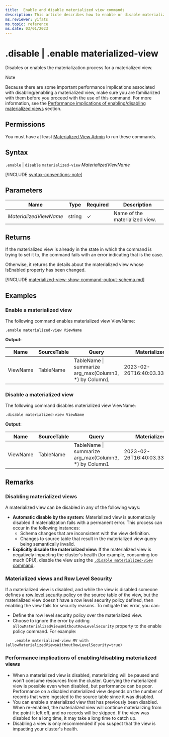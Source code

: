 ```yaml
---
title:  Enable and disable materialized view commands
description: This article describes how to enable or disable materialized view commands in Azure Data Explorer.
ms.reviewer: yifats
ms.topic: reference
ms.date: 03/01/2023
---
```


# .disable | .enable materialized-view

Disables or enables the materialization process for a materialized view.

> [!NOTE]
> Because there are some important performance implications associated with disabling/enabling a materialized view, make sure you are familiarized with them before you proceed with the use of this command. For more information, see the [Performance implications of enabling/disabling materialized views](#performance-implications-of-enablingdisabling-materialized-views) section.

## Permissions

You must have at least [Materialized View Admin](../access-control/role-based-access-control.md) to run these commands.

## Syntax

`.enable` | `disable` `materialized-view` *MaterializedViewName*

[!INCLUDE [syntax-conventions-note](../../../includes/syntax-conventions-note.md)]

## Parameters

| Name                   | Type   | Required | Description                    |
|------------------------|--------|----------|--------------------------------|
| *MaterializedViewName* | string | &check;  | Name of the materialized view. |

## Returns

If the materialized view is already in the state in which the command is trying to set it to, the command fails with an error indicating that is the case.

Otherwise, it returns the details about the materialized view whose IsEnabled property has been changed.

[!INCLUDE [materialized-view-show-command-output-schema.md](../../../includes/materialized-view-show-command-output-schema.md)]

## Examples

### Enable a materialized view

The following command enables materialized view ViewName:

```kusto
.enable materialized-view ViewName
```

**Output:**

| Name     | SourceTable | Query                                                 | MaterializedTo                   | LastRun                      | LastRunResult | IsHealthy | IsEnabled | Folder           | DocString | AutoUpdateSchema | EffectiveDateTime            | Lookback   |
|----------|-------------|-------------------------------------------------------|----------------------------------|------------------------------|---------------|-----------|-----------|------------------|-----------|------------------|------------------------------|------------|
| ViewName | TableName   | TableName \| summarize arg_max(Column3, *) by Column1 | 2023-02-26T16:40:03.3345704Z     | 2023-02-26T16:44:15.9033667Z | Completed     | true      | true      |                  |           | false            | 2023-02-23T14:01:42.5172342Z |            |

### Disable a materialized view

The following command disables materialized view ViewName:

```kusto
.disable materialized-view ViewName
```

**Output:**

| Name     | SourceTable | Query                                                 | MaterializedTo                   | LastRun                      | LastRunResult | IsHealthy | IsEnabled | Folder           | DocString | AutoUpdateSchema | EffectiveDateTime            | Lookback   |
|----------|-------------|-------------------------------------------------------|----------------------------------|------------------------------|---------------|-----------|-----------|------------------|-----------|------------------|------------------------------|------------|
| ViewName | TableName   | TableName \| summarize arg_max(Column3, *) by Column1 | 2023-02-26T16:40:03.3345704Z     | 2023-02-26T16:44:15.9033667Z | Completed     | true      | false     |                  |           | false            | 2023-02-23T14:01:42.5172342Z |            |

## Remarks

### Disabling materialized views

A materialized view can be disabled in any of the following ways:

* **Automatic disable by the system:**  Materialized view is automatically disabled if materialization fails with a permanent error. This process can occur in the following instances:
  * Schema changes that are inconsistent with the view definition.  
  * Changes to source table that result in the materialized view query being semantically invalid.
* **Explicitly disable the materialized view:**  If the materialized view is negatively impacting the cluster's health (for example, consuming too much CPU), disable the view using the [`.disable materialized-view` command](#syntax).

### Materialized views and Row Level Security

If a materialized view is disabled, and while the view is disabled someone defines a [row level security policy](materialized-view-policies.md#row-level-security-policy) on the source table of the view, but the materialized view doesn't have a row level security policy defined, then enabling the view fails for security reasons. To mitigate this error, you can:
  
* Define the row level security policy over the materialized view.
* Choose to ignore the error by adding `allowMaterializedViewsWithoutRowLevelSecurity` property to the enable policy command. For example:

```kusto
    .enable materialized-view MV with (allowMaterializedViewsWithoutRowLevelSecurity=true)
```

### Performance implications of enabling/disabling materialized views

* When a materialized view is disabled, materializing will be paused and won't consume resources from the cluster. Querying the materialized view is possible even when disabled, but performance can be poor. Performance on a disabled materialized view depends on the number of records that were ingested to the source table since it was disabled.
* You can enable a materialized view that has previously been disabled. When re-enabled, the materialized view will continue materializing from the point it left off, and no records will be skipped. If the view was disabled for a long time, it may take a long time to catch up.
* Disabling a view is only recommended if you suspect that the view is impacting your cluster's health.
